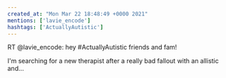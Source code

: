 ```yaml
---
created_at: "Mon Mar 22 18:48:49 +0000 2021"
mentions: ['lavie_encode']
hashtags: ['ActuallyAutistic']
---
```


RT @lavie_encode: hey #ActuallyAutistic friends and fam!

I'm searching for a new therapist after a really bad fallout with an allistic and…